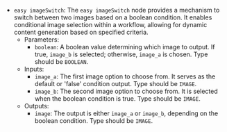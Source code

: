 - `easy imageSwitch`: The `easy imageSwitch` node provides a mechanism to switch between two images based on a boolean condition. It enables conditional image selection within a workflow, allowing for dynamic content generation based on specified criteria.
    - Parameters:
        - `boolean`: A boolean value determining which image to output. If true, `image_b` is selected; otherwise, `image_a` is chosen. Type should be `BOOLEAN`.
    - Inputs:
        - `image_a`: The first image option to choose from. It serves as the default or 'false' condition output. Type should be `IMAGE`.
        - `image_b`: The second image option to choose from. It is selected when the boolean condition is true. Type should be `IMAGE`.
    - Outputs:
        - `image`: The output is either `image_a` or `image_b`, depending on the boolean condition. Type should be `IMAGE`.
